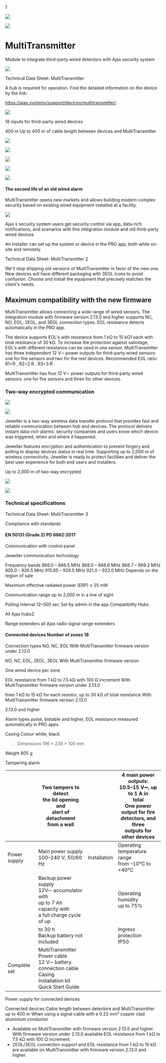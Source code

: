 1

![](_page_0_Picture_8.jpeg)

![](_page_0_Picture_9.jpeg)

# MultiTransmitter

Module to integrate third-party wired detectors with Ajax security system

![](_page_0_Picture_3.jpeg)

Technical Data Sheet: MultiTransmitter

A hub is required for operation. Find the detailed information on the device by the link:

https://ajax.systems/support/devices/multitransmitter/

![](_page_0_Picture_11.jpeg)

18 inputs for third-party wired devices

400 m Up to 400 m of cable length between devices and MultiTransmitter

![](_page_0_Picture_14.jpeg)

![](_page_0_Picture_4.jpeg)

![](_page_0_Picture_5.jpeg)

![](_page_0_Picture_6.jpeg)

![](_page_0_Picture_7.jpeg)

#### The second life of an old wired alarm

MultiTransmitter opens new markets and allows building modern complex security based on existing wired equipment installed at a facility.

![](_page_0_Picture_17.jpeg)

Ajax s security system users get security control via app, data-rich notifications, and scenarios with this integration module and old third-party wired devices.

An installer can set up the system or device in the PRO app, both while on-site and remotely.

Technical Data Sheet: MultiTransmitter 2

We'll stop shipping old versions of MultiTransmitter in favor of the new one. New devices will have different packaging with 3EOL icons to avoid confusion. Choose and install the equipment that precisely matches the client's needs.

## Maximum compatibility with the new firmware

MultiTransmitter allows connecting a wide range of wired sensors. The integration module with firmware version 2.13.0 and higher supports NC, NO, EOL, 2EOL, and 3EOL connection types. EOL resistance detects automatically in the PRO app.

The device supports EOL's with resistance from 1 kΩ to 15 kΩ1 each with total resistance of 30 kΩ. To increase the protection against sabotage, EOL's with different resistance can be used in one sensor. MultiTransmitter has three independent 12 V⎓ power outputs for third-party wired sensors: one for fire sensors and two for the rest devices. Recommended EOL ratio: R1=R , R2=2·R , R3=3·R .

MultiTransmitter has four 12 V⎓ power outputs for third-party wired sensors: one for fire sensors and three for other devices.

### Two-way encrypted communication

![](_page_1_Picture_6.jpeg)

![](_page_1_Picture_7.jpeg)

Jeweller is a two-way wireless data transfer protocol that provides fast and reliable communication between hub and devices. The protocol delivers instant data-rich alarms: security companies and users know which device was triggered, when and where it happened.

Jeweller features encryption and authentication to prevent forgery and polling to display devices status in real time. Supporting up to 2,000 m of wireless connectivity, Jeweller is ready to protect facilities and deliver the best user experience for both end users and installers.

Up to 2,000 m of two-way encrypted

![](_page_1_Picture_12.jpeg)

![](_page_1_Picture_10.jpeg)

### Technical specifications

Technical Data Sheet: MultiTransmitter 3

Compliance with standards

#### EN 50131 (Grade 2) PD 6662:2017

Communication with control panel

 Jeweller communication technology 

Frequency bands 866.0 – 866.5 MHz 868.0 – 868.6 MHz 868.7 – 869.2 MHz 905.0 – 926.5 MHz 915.85 – 926.5 MHz 921.0 – 922.0 MHz Depends on the region of sale

Maximum effective radiated power (ERP) ≤ 25 mW 

Communication range up to 2,000 m in a line of sight 

Polling interval 12–300 sec Set by admin in the app Compatibility Hubs

 All Ajax hubs2 

Range extenders all Ajax radio signal range extenders

#### Connected devices Number of zones 18

Connection types NO, NC, EOL With MultiTransmitter firmware version under 2.13.0 

NO, NC, EOL, 2EOL, 3EOL With MultiTransmitter firmware version 

One wired device per zone 

EOL resistance from 1 kΩ to 7.5 kΩ with 100 Ω increment With MultiTransmitter firmware version under 2.13.0 

from 1 kΩ to 15 kΩ for each resistor, up to 30 kΩ of total resistance With MultiTransmitter firmware version 2.13.0

2.13.0 and higher 

Alarm types pulse, bistable and higher, EOL resistance measured automatically in PRO apps

Casing Colour white, black 

> Dimensions 196 × 238 × 100 mm

Weight 805 g 

Tampering alarm 

|              | Two tampers to detect<br>the lid opening and<br>alert of detachment<br>from a wall                                      |              | 4 main power outputs:<br>10.5–15 V⎓, up to 1 A in<br>total<br>One power output for fire<br>detectors, and three<br>outputs for other devices |
|--------------|-------------------------------------------------------------------------------------------------------------------------|--------------|----------------------------------------------------------------------------------------------------------------------------------------------|
| Power supply | Main power supply<br>100–240 V, 50/60 Hz                                                                                | Installation | Operating temperature<br>range<br>from –10°С to +40°С                                                                                        |
|              | Backup power supply<br>12V⎓ accumulator with<br>up to 7 Ah capacity with<br>a full charge cycle of up                   |              | Operating humidity<br>up to 75%                                                                                                              |
|              | to 30 h<br>Backup battery not<br>included                                                                               |              | Ingress protection<br>IP50                                                                                                                   |
| Complete set | MultiTransmitter<br>Power cable<br>12 V⎓ battery<br>connection cable<br>Casing<br>Installation kit<br>Quick Start Guide |              |                                                                                                                                              |

Power supply for connected devices

Connected devices Cable length between detectors and MultiTransmitter up to 400 m When using a signal cable with a 0.22 mm² copper clad aluminium conductor

- Available on MultiTransmitter with firmware version 2.13.0 and higher. With firmware version under 2.13.0 available EOL resistance from 1 kΩ to 7.5 kΩ with 100 Ω increment.
- 2EOL/3EOL connection support and EOL resistance from 1 kΩ to 15 kΩ are available on MultiTransmitter with firmware version 2.13.0 and higher.